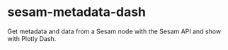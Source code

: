 # sesam-metadata-dash

Get metadata and data from a Sesam node with the Sesam API and show with Plotly Dash.
